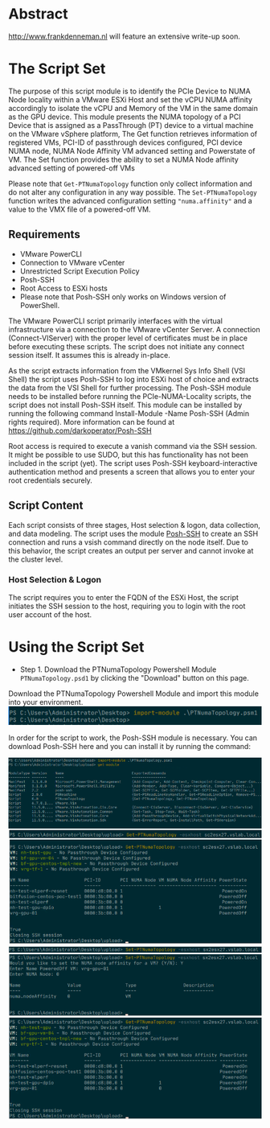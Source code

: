 # Abstract

http://www.frankdenneman.nl will feature an extensive write-up soon.

# The Script Set
The purpose of this script module is to identify the PCIe Device to NUMA Node locality within a VMware ESXi Host and set the vCPU NUMA affinity accordingly to isolate the vCPU and Memory of the VM in the same domain as the GPU device. This module presents the NUMA topology of a PCI Device that is assigned as a PassThrough (PT) device to a virtual machine on the VMware vSphere platform, The Get function retrieves information of registered VMs, PCI-ID of passthrough devices configured, PCI device NUMA node, NUMA Node Affinity VM advanced setting and Powerstate of VM. The Set function provides the ability to set a NUMA Node affinity advanced setting of powered-off VMs

Please note that `Get-PTNumaTopology` function only collect information and do not alter any configuration in any way possible. The `Set-PTNumaTopology` function writes the advanced configuration setting `"numa.affinity"` and a value to the VMX file of a powered-off VM.

## Requirements
* VMware PowerCLI
* Connection to VMware vCenter
* Unrestricted Script Execution Policy
* Posh-SSH
* Root Access to ESXi hosts
* Please note that Posh-SSH only works on Windows version of PowerShell.

The VMware PowerCLI script primarily interfaces with the virtual infrastructure via a connection to the VMware vCenter Server. A connection (Connect-VIServer) with the proper level of certificates must be in place before executing these scripts. The script does not initiate any connect session itself. It assumes this is already in-place.

As the script extracts information from the VMkernel Sys Info Shell (VSI Shell) the script uses Posh-SSH to log into ESXi host of choice and extracts the data from the VSI Shell for further processing. The Posh-SSH module needs to be installed before running the PCIe-NUMA-Locality scripts, the script does not install Posh-SSH itself. This module can be installed by running the following command Install-Module -Name Posh-SSH (Admin rights required). More information can be found at https://github.com/darkoperator/Posh-SSH

Root access is required to execute a vanish command via the SSH session. It might be possible to use SUDO, but this has functionality has not been included in the script (yet). The script uses Posh-SSH keyboard-interactive authentication method and presents a screen that allows you to enter your root credentials securely.

## Script Content
Each script consists of three stages, Host selection & logon, data collection, and data modeling. The script uses the module [Posh-SSH](http://www.lucd.info/knowledge-base/use-posh-ssh-instead-of-putty/) to create an SSH connection and runs a vsish command directly on the node itself. Due to this behavior, the script creates an output per server and cannot invoke at the cluster level. 

### Host Selection & Logon
The script requires you to enter the FQDN of the ESXi Host, the script initiates the SSH session to the host, requiring you to login with the root user account of the host. 

# Using the Script Set
- Step 1. Download the PTNumaTopology Powershell Module `PTNumaTopology.psd1` by clicking the "Download" button on this page.

Download the PTNumaTopology Powershell Module and import this module into your environment.
<img src="images/00-Import-Module-Command.png">

In order for the script to work, the Posh-SSH module is necessary. You can download Posh-SSH here and you can install it by running the command: 

<img src="images/01-Get-Module-Command.png">  
<img src="images/02-Get-PTNumaTopology-Command.png">  
<img src="images/03-Get-PTNumaTopology-Result.png">  
<img src="images/04-Set-PTNumaTopology-Command.png"> 
<img src="images/05-Set-PTNumaTopology-Result.png"> 
<img src="images/06-Verify-SetPTNumaTopology-Command.png">  

